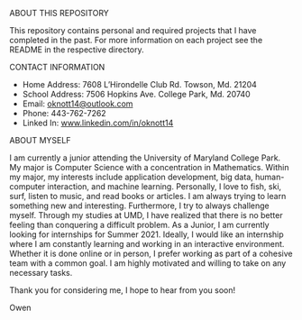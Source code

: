 ABOUT THIS REPOSITORY

This repository contains personal and required projects that I have completed in the past. For more information on each project see the README in the respective directory.

CONTACT INFORMATION

- Home Address: 7608 L’Hirondelle Club Rd. Towson, Md. 21204
- School Address: 7506 Hopkins Ave. College Park, Md. 20740
- Email: oknott14@outlook.com
- Phone: 443-762-7262
- Linked In: www.linkedin.com/in/oknott14


ABOUT MYSELF

I am currently a junior attending the University of Maryland College Park. My major is Computer Science with a concentration in Mathematics. Within my major, my interests include application development, big data, human-computer interaction, and machine learning. Personally, I love to fish, ski, surf, listen to music, and read books or articles. I am always trying to learn something new and interesting. Furthermore, I try to always challenge myself. Through my studies at UMD, I have realized that there is no better feeling than conquering a difficult problem. As a Junior, I am currently looking for internships for Summer 2021. Ideally, I would like an internship where I am constantly learning and working in an interactive environment. Whether it is done online or in person, I prefer working as part of a cohesive team with a common goal. I am highly motivated and willing to take on any necessary tasks. 
	
Thank you for considering me, I hope to hear from you soon!

Owen



 

